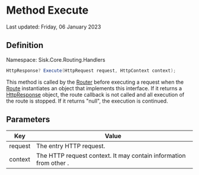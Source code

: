 # Method Execute
Last updated: Friday, 06 January 2023

## Definition
Namespace: Sisk.Core.Routing.Handlers

```csharp
HttpResponse? Execute(HttpRequest request, HttpContext context);
```

This method is called by the [Router](/spec/Sisk/Core/Routing/Router) before executing a request when the [Route](/spec/Sisk/Core/Routing/Route) instantiates an object that implements this interface. If it returns a [HttpResponse](/spec/Sisk/Core/Http/HttpResponse) object, the route callback is not called and all execution of the route is stopped. If it returns "null", the execution is continued.

## Parameters

| Key | Value |
| --- | --- |
| request | The entry HTTP request. | 
| context | The HTTP request context. It may contain information from other . | 


